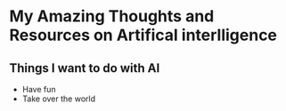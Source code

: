 # My Amazing Thoughts and Resources on Artifical interlligence

## Things I want to do with AI
* Have fun
* Take over the world